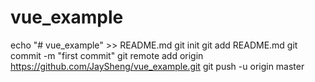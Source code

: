 # vue_example
echo "# vue_example" >> README.md
git init
git add README.md
git commit -m "first commit"
git remote add origin https://github.com/JaySheng/vue_example.git
git push -u origin master
